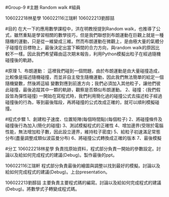 #Group-9
#主題
Random walk
#組員

106022218林星學
106022116江瑞軒
106022213劉醇喆

#目的
在大一下的應用數學課程中，洪在明教授提到Random walk，也推導了公式，雖然重點是學習相關的數學技巧，但是我們聯想到布朗運動在巨觀上就是一種隨機的運動，只是從一維變成三維。然而布朗運動在微觀上，是由極大量的氣體分子碰撞在目標物上，最後決定出當下瞬間的合力方向，與random walk的原因比較不一樣。因此我們希望藉由這次期末報告，利用Python模擬出粒子在經過隨機碰撞後的軌跡。

#原理
1、布朗運動：
    這裡我們碰到一個問題，由於布朗運動是由大量碰撞造成，比較像是描述隨機碰撞，而並非自主發生隨機運動，因此我們無法簡單的給定一個隨機變數，然後將這組     變數對應到前進方向；我們必須加入其他粒子，讓他們彼此碰撞，最後追蹤其中一顆的軌跡，觀察是否類似布朗運動。
2、碰撞：(我們假設皆為彈性碰撞)
    一開始在寫程式時，我們利用簡化過的碰撞公式去描述粒子經過碰撞後的行為，等到最後階段，再將碰撞的公式改成正確的，就可以順利模擬碰撞。
    

#程式步驟
1、創建粒子速度、位置矩陣(每個時間點)(每個粒子)
2、將碰撞條件及碰撞後行為加入(簡化的碰撞)
3、測試模擬程式的正確性
4、增加邊界(受限於電腦性能，無法增加粒子數，因此設立邊界，維持粒子密度)
5、給粒子初速滿足常態分布(盡量調整成類似波茲曼分布)
6、將碰撞公式轉換成正確的版本
7、最後模擬

#分工
106022218林星學
負責找原始資料，程式部分負責一開始的參數設定。討論以及給如何完成程式的建議(Debug)。製作最後的ppt。

106022116江瑞軒
程式部分負責最後的繪圖與調整以找到最好的模擬。討論以及給如何完成程式的建議(Debug)。上台presentation。

106022213劉醇喆
主要負責主要程式碼的編寫。討論以及給如何完成程式的建議(Debug)。將數學式子轉變成程式碼。



